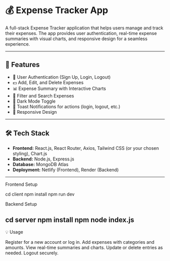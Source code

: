 # 💰 Expense Tracker App

A full-stack Expense Tracker application that helps users manage and track their expenses. The app provides user authentication, real-time expense summaries with visual charts, and responsive design for a seamless experience.

---

## 🚀 Features

- 🔐 User Authentication (Sign Up, Login, Logout)
- 💵 Add, Edit, and Delete Expenses
- 📊 Expense Summary with Interactive Charts
- 🔎 Filter and Search Expenses
- 🌙 Dark Mode Toggle
- 🔔 Toast Notifications for actions (login, logout, etc.)
- 📱 Responsive Design

---

## 🛠️ Tech Stack

- **Frontend:** React.js, React Router, Axios, Tailwind CSS (or your chosen styling), Chart.js  
- **Backend:** Node.js, Express.js  
- **Database:** MongoDB Atlas  
- **Deployment:** Netlify (Frontend), Render (Backend)  

---

Frontend Setup

cd client
npm install
npm run dev

Backend Setup

cd server
npm install
npm node index.js
--

💡 Usage

  Register for a new account or log in.
  Add expenses with categories and amounts.
  View real-time summaries and charts.
  Update or delete entries as needed.
  Logout securely.


  



  


